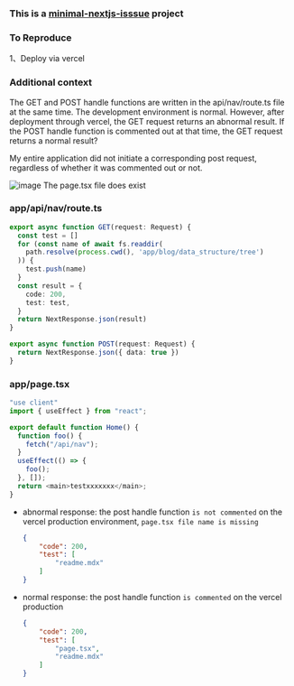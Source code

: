 ### This is a [minimal-nextjs-isssue](https://github.com/vercel/next.js/issues/55496) project


### To Reproduce

1、Deploy via vercel

### Additional context

The GET and POST handle functions are written in the api/nav/route.ts file at the same time. The development environment is normal. However, after deployment through vercel, the GET request returns an abnormal result. If the POST handle function is commented out at that time, the GET request returns a normal result?

My entire application did not initiate a corresponding post request, regardless of whether it was commented out or not.

![image](https://github.com/vercel/next.js/assets/40790268/78f9b218-6177-49cb-9781-0bb9be152185)
The page.tsx file does exist

### app/api/nav/route.ts
```typescript
export async function GET(request: Request) {
  const test = []
  for (const name of await fs.readdir(
    path.resolve(process.cwd(), 'app/blog/data_structure/tree')
  )) {
    test.push(name)
  }
  const result = {
    code: 200,
    test: test,
  }
  return NextResponse.json(result)
}

export async function POST(request: Request) {
  return NextResponse.json({ data: true })
}
```
### app/page.tsx
```typescript
"use client"
import { useEffect } from "react";

export default function Home() {
  function foo() {
    fetch("/api/nav");
  }
  useEffect(() => {
    foo();
  }, []);
  return <main>testxxxxxxx</main>;
}

```
- abnormal response: the post handle function `is not commented` on the vercel production environment, `page.tsx file name is missing`

  ```json
  {
      "code": 200,
      "test": [
          "readme.mdx"
      ]
  }
  ```

- normal response:  the post handle function `is commented` on the vercel production

  ```json
  {
      "code": 200,
      "test": [
          "page.tsx",
          "readme.mdx"
      ]
  }
  ```